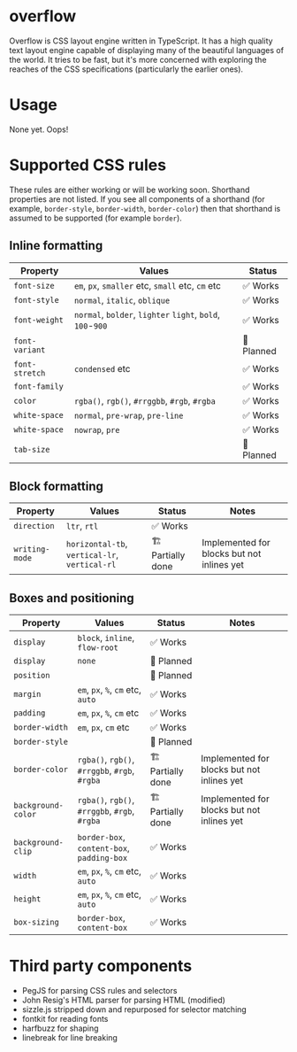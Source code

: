 # overflow

Overflow is CSS layout engine written in TypeScript. It has a high quality text layout engine capable of displaying many of the beautiful languages of the world. It tries to be fast, but it's more concerned with exploring the reaches of the CSS specifications (particularly the earlier ones).

# Usage

None yet. Oops!

# Supported CSS rules

These rules are either working or will be working soon. Shorthand properties are not listed. If you see all components of a shorthand (for example, `border-style`, `border-width`, `border-color`) then that shorthand is assumed to be supported (for example `border`).

## Inline formatting

| Property | Values | Status |
| -- | -- | -- |
| `font-size` | `em`, `px`, `smaller` etc, `small` etc, `cm` etc | ✅ Works |
| `font-style` | `normal`, `italic`, `oblique` | ✅ Works |
| `font-weight` | `normal`, `bolder`, `lighter` `light`, `bold`, `100`-`900` | ✅ Works |
| `font-variant` | | 🚧 Planned |
| `font-stretch` | `condensed` etc | ✅ Works |
| `font-family` |  | ✅ Works |
| `color` | `rgba()`, `rgb()`, `#rrggbb`, `#rgb`, `#rgba` | ✅ Works |
| `white-space` | `normal`, `pre-wrap`, `pre-line` | ✅ Works |
| `white-space` | `nowrap`, `pre` | ✅ Works |
| `tab-size` | | 🚧 Planned |

## Block formatting

| Property | Values | Status | Notes |
| -- | -- | -- | -- |
| `direction` | `ltr`, `rtl` | ✅ Works | |
| `writing-mode` | `horizontal-tb`, `vertical-lr`, `vertical-rl` | 🏗 Partially done | Implemented for blocks but not inlines yet |

## Boxes and positioning

| Property | Values | Status | Notes |
| -- | -- | -- | -- |
| `display` | `block`, `inline`, `flow-root` | ✅ Works | |
| `display` | `none` | 🚧 Planned |  | |
| `position` | | 🚧 Planned | |
| `margin` | `em`, `px`, `%`, `cm` etc, `auto` | ✅ Works | |
| `padding` | `em`, `px`, `%`, `cm` etc | ✅ Works | |
| `border-width` | `em`, `px`, `cm` etc | ✅ Works | |
| `border-style` | | 🚧 Planned | |
| `border-color` | `rgba()`, `rgb()`, `#rrggbb`, `#rgb`, `#rgba` | 🏗 Partially done | Implemented for blocks but not inlines yet |
| `background-color` | `rgba()`, `rgb()`, `#rrggbb`, `#rgb`, `#rgba` | 🏗 Partially done | Implemented for blocks but not inlines yet |
| `background-clip` | `border-box`, `content-box`, `padding-box` | ✅ Works | |
| `width` | `em`, `px`, `%`, `cm` etc, `auto` | ✅ Works | |
| `height` | `em`, `px`, `%`, `cm` etc, `auto` | ✅ Works | |
| `box-sizing` | `border-box`, `content-box` | ✅ Works | |

# Third party components

* PegJS for parsing CSS rules and selectors
* John Resig's HTML parser for parsing HTML (modified)
* sizzle.js stripped down and repurposed for selector matching
* fontkit for reading fonts
* harfbuzz for shaping
* linebreak for line breaking
